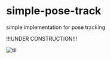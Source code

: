 # simple-pose-track
simple implementation for pose tracking

!!!UNDER CONSTRUCTION!!!


![til](./demo.gif)


